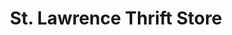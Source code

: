 ---
title: "St. Lawrence Thrift Store"
url: /heber-city/st-lawrence-thrift-store/
shop: Gebrauchtwaren
---